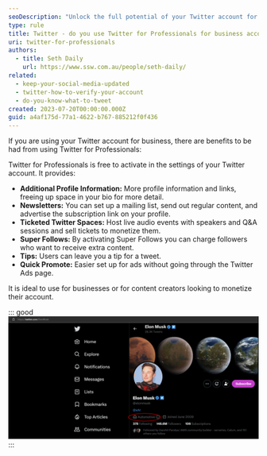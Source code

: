 ```yaml
---
seoDescription: "Unlock the full potential of your Twitter account for business and monetize your presence with Twitter for Professionals."
type: rule
title: Twitter - do you use Twitter for Professionals for business accounts?
uri: twitter-for-professionals
authors:
  - title: Seth Daily
    url: https://www.ssw.com.au/people/seth-daily/
related:
  - keep-your-social-media-updated
  - twitter-how-to-verify-your-account
  - do-you-know-what-to-tweet
created: 2023-07-20T00:00:00.000Z
guid: a4af175d-77a1-4622-b767-885212f0f436
---
```


If you are using your Twitter account for business, there are benefits to be had from using Twitter for Professionals:

<!--endintro-->

Twitter for Professionals is free to activate in the settings of your Twitter account. It provides:

* **Additional Profile Information:** More profile information and links, freeing up space in your bio for more detail.
* **Newsletters:** You can set up a mailing list, send out regular content, and advertise the subscription link on your profile.
* **Ticketed Twitter Spaces:** Host live audio events with speakers and Q&A sessions and sell tickets to monetize them.
* **Super Follows:** By activating Super Follows you can charge followers who want to receive extra content.
* **Tips:** Users can leave you a tip for a tweet.
* **Quick Promote:** Easier set up for ads without going through the Twitter Ads page.

It is ideal to use for businesses or for content creators looking to monetize their account.

::: good
![Figure: Twitter for Professionals - new profile information](elon-twitter.png)
:::
